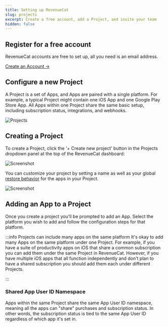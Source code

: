```yaml
---
title: Setting up RevenueCat
slug: projects
excerpt: Create a free account, add a Project, and invite your team
hidden: false
---
```


## Register for a free account

RevenueCat accounts are free to set up, all you need is an email address.

<a class="cta" href="https://app.revenuecat.com/signup" target="_blank">Create an Account →</a>

## Configure a new Project

A Project is a set of Apps, and Apps are paired with a single platform. For example, a typical Project might contain one iOS App and one Google Play Store App. All Apps within one Project share the same basic setup, including subscription status, integrations, and webhooks.

![Projects](https://files.readme.io/215395e-Screenshot_2023-04-07_at_2.30.53_PM.png)

## Creating a Project

To create a Project, click the '+ Create new project' button in the Projects dropdown panel at the top of the RevenueCat dashboard:

![Screenshot](https://files.readme.io/e8b40b7-Screenshot_2023-03-27_at_9.36.54_AM.png)

You can customize your project by setting a name as well as your global [restore behavior](/getting-started/restoring-purchases) for the apps in your Project.

![Screenshot](https://files.readme.io/0556eed-app.revenuecat.com_projects_85ff18c7_api-keys_4.png)

## Adding an App to a Project

Once you create a project you'll be prompted to add an App. Select the platform you wish to add and follow the configuration steps for that platform.

:::info Projects can include many apps on the same platform
It's okay to add many Apps on the same platform under one Project. For example, if you have a suite of productivity apps on iOS that share a common subscription you can add them under the same Project in RevenueCat. However, if you have multiple iOS apps that all function independently and don't plan to have a shared subscription you should add them each under different Projects.

:::

### Shared App User ID Namespace

Apps within the same Project share the same App User ID namespace, meaning all the apps can "share" purchases and subscription status. In other words, the subscription status is tied to the same App User ID regardless of which app it's set in.
